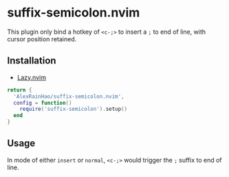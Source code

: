 # suffix-semicolon.nvim

This plugin only bind a hotkey of `<c-;>` to insert a `;` to end of line, with cursor position retained.

## Installation

- [Lazy.nvim](https://github.com/folke/lazy.nvim)

```lua
return {
  'AlexRainHao/suffix-semicolon.nvim',
  config = function()
    require('suffix-semicolon').setup()
  end
}
```

## Usage

In mode of either `insert` or `normal`, `<c-;>` would trigger the `;` suffix to end of line.
